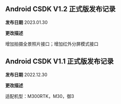 ## Android CSDK V1.2 正式版发布记录

**发布日期**
2023.01.30

**更改描述**

增加拍摄全景照片接口；增加红外分屏模式接口


## Android CSDK V1.1 正式版发布记录

**发布日期**
2022.12.30

**更改描述**

适配机型：M300RTK，M30，御3